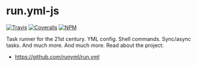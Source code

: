# run.yml-js

[![Travis](https://img.shields.io/travis/runyml/run.yml-js/master.svg)](https://travis-ci.org/runyml/run.yml-js)
[![Coveralls](http://img.shields.io/coveralls/runyml/run.yml-js.svg?branch=master)](https://coveralls.io/r/runyml/run.yml-js?branch=master)
[![NPM](https://img.shields.io/npm/v/run.yml.svg)](https://www.npmjs.com/package/run.yml)

Task runner for the 21st century. YML config. Shell commands. Sync/async tasks. And much more. And much more. Read about the project:

- https://github.com/runyml/run.yml

